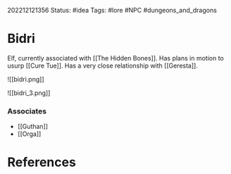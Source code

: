 202212121356
Status: #idea
Tags: #lore #NPC #dungeons_and_dragons 

# Bidri
Elf, currently associated with [[The Hidden Bones]]. Has plans in motion to usurp [[Cure Tue]]. Has a very close relationship with [[Geresta]].

![[bidri.png]]

![[bidri_3.png]]
### Associates
- [[Guthan]]
- [[Orga]] 

# References


